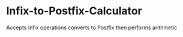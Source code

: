 # Infix-to-Postfix-Calculator
Accepts Infix operations converts to Postfix then performs arithmetic
